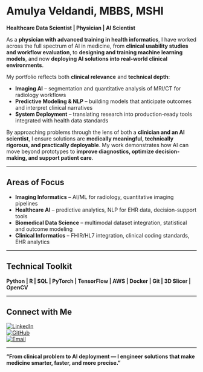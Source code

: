 # Amulya Veldandi, MBBS, MSHI  
**Healthcare Data Scientist | Physician | AI Scientist**  

As a **physician with advanced training in health informatics**, I have worked across the full spectrum of AI in medicine, from **clinical usability studies and workflow evaluation**, to **designing and training machine learning models**, and now **deploying AI solutions into real-world clinical environments**.  

My portfolio reflects both **clinical relevance** and **technical depth**:  
- **Imaging AI** – segmentation and quantitative analysis of MRI/CT for radiology workflows  
- **Predictive Modeling & NLP** – building models that anticipate outcomes and interpret clinical narratives  
- **System Deployment** – translating research into production-ready tools integrated with health data standards  

By approaching problems through the lens of both a **clinician and an AI scientist**, I ensure solutions are **medically meaningful, technically rigorous, and practically deployable**. My work demonstrates how AI can move beyond prototypes to **improve diagnostics, optimize decision-making, and support patient care**.  

---

## Areas of Focus
- **Imaging Informatics** – AI/ML for radiology, quantitative imaging pipelines  
- **Healthcare AI** – predictive analytics, NLP for EHR data, decision-support tools  
- **Biomedical Data Science** – multimodal dataset integration, statistical and outcome modeling  
- **Clinical Informatics** – FHIR/HL7 integration, clinical coding standards, EHR analytics  

---

## Technical Toolkit
**Python | R | SQL | PyTorch | TensorFlow | AWS | Docker | Git | 3D Slicer | OpenCV**  

---

## Connect with Me  
[![LinkedIn](https://img.shields.io/badge/LinkedIn-blue?style=flat&logo=linkedin)](www.linkedin.com/in/amulya-veldandi-104242261)  
[![GitHub](https://img.shields.io/badge/GitHub-black?style=flat&logo=github)](https://github.com/amulyaveldandi)  
[![Email](https://img.shields.io/badge/Email-red?style=flat&logo=gmail)](mailto:veldandiamulya@gmail.com)  

---

**“From clinical problem to AI deployment — I engineer solutions that make medicine smarter, faster, and more precise.”**  
